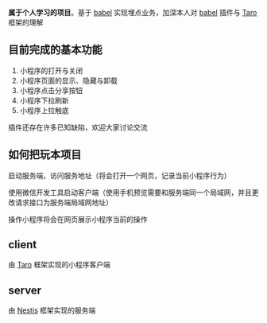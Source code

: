**属于个人学习的项目**。基于 [babel](https://babeljs.io/) 实现埋点业务，加深本人对 [babel](https://babeljs.io/) 插件与 [Taro](https://taro.jd.com/) 框架的理解

## 目前完成的**基本功能**

1. 小程序的打开与关闭
2. 小程序页面的显示、隐藏与卸载
3. 小程序点击分享按钮
4. 小程序下拉刷新
5. 小程序上拉触底

插件还存在许多已知缺陷，欢迎大家讨论交流

## 如何把玩本项目

启动服务端，访问服务地址（将会打开一个网页，记录当前小程序行为）

使用微信开发工具启动客户端（使用手机预览需要和服务端同一个局域网，并且更改请求接口为服务端局域网地址）

操作小程序将会在网页展示小程序当前的操作

## client

由 [Taro](https://taro.jd.com/) 框架实现的小程序客户端

## server

由 [Nestjs](https://nestjs.com/) 框架实现的服务端
